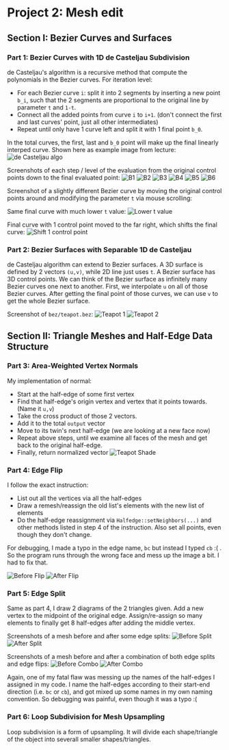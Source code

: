 # Project 2: Mesh edit

## Section I: Bezier Curves and Surfaces
### Part 1: Bezier Curves with 1D de Casteljau Subdivision

de Casteljau's algorithm is a recursive method that compute the polynomials in the Bezier curves. For iteration level:
*   For each Bezier curve `i`: split it into 2 segments by inserting a new point `b_i`, such that the 2 segments are proportional to the original line by parameter `t` and `1-t`.
*   Connect all the added points from curve `i` to `i+1`. (don't connect the first and last curves' point, just all other intermediates)
*   Repeat until only have 1 curve left and split it with 1 final point `b_0`.

In the total curves, the first, last and `b_0` point will make up the final linearly interped curve. Shown here as example image from lecture:
![de Casteljau algo](/img-2/dcj.png?raw=true)

Screenshots of each step / level of the evaluation from the original control points down to the final evaluated point:
![B1](/img-2/b1.png?raw=true)
![B2](/img-2/b2.png?raw=true)
![B3](/img-2/b3.png?raw=true)
![B4](/img-2/b4.png?raw=true)
![B5](/img-2/b5.png?raw=true)
![B6](/img-2/b6.png?raw=true)

Screenshot of a slightly different Bezier curve by moving the original control points around and modifying the parameter `t` via mouse scrolling:

Same final curve with much lower `t` value:
![Lower t value](/img-2/low-t-val.png?raw=true)

Final curve with 1 control point moved to the far right, which shifts the final curve:
![Shift 1 control point](/img-2/move-pt.png?raw=true)


### Part 2: Bezier Surfaces with Separable 1D de Casteljau
de Casteljau algorithm can extend to Bezier surfaces. A 3D surface is defined by 2 vectors `(u,v)`, while 2D line just uses `t`. A Bezier surface has 3D control points. We can think of the Bezier surface as infinitely many Bezier curves one next to another. First, we interpolate `u` on all of those Bezier curves. After getting the final point of those curves, we can use `v` to get the whole Bezier surface.

Screenshot of `bez/teapot.bez`:
![Teapot 1](/img-2/teapot1.png?raw=true)
![Teapot 2](/img-2/teapot2.png?raw=true)


## Section II: Triangle Meshes and Half-Edge Data Structure
### Part 3: Area-Weighted Vertex Normals
My implementation of normal:
*   Start at the half-edge of some first vertex
*   Find that half-edge's origin vertex and vertex that it points towards. (Name it `u,v`)
*   Take the cross product of those 2 vectors.
*   Add it to the total `output` vector
*   Move to its twin's next half-edge (we are looking at a new face now)
*   Repeat above steps, until we examine all faces of the mesh and get back to the original half-edge.
*   Finally, return normalized vector 
![Teapot Shade](/img-2/teapot-shaded.png?raw=true)


### Part 4: Edge Flip
I follow the exact instruction:
*   List out all the vertices via all the half-edges
*   Draw a remesh/reassign the old list's elements with the new list of elements
*   Do the half-edge reassignment via `Halfedge::setNeighbors(...)` and other methods listed in step 4 of the instruction. Also set all points, even though they don't change.

For debugging, I made a typo in the edge name, `bc` but instead I typed `cb` :( . So the program runs through the wrong face and mess up the image a bit. I had to fix that.

![Before Flip](/img-2/flip-0.png?raw=true)
![After Flip](/img-2/flip-1.png?raw=true)



### Part 5: Edge Split
Same as part 4, I draw 2 diagrams of the 2 triangles given. Add a new vertex to the midpoint of the original edge. Assign/re-assign so many elements to finally get 8 half-edges after adding the middle vertex.

Screenshots of a mesh before and after some edge splits:
![Before Split](/img-2/before-split.png?raw=true)
![After Split](/img-2/after-split.png?raw=true)


Screenshots of a mesh before and after a combination of both edge splits and edge flips:
![Before Combo](/img-2/combo-before.png?raw=true)
![After Combo](/img-2/combo-after.png?raw=true)

Again, one of my fatal flaw was messing up the names of the half-edges I assigned in my code. I name the half-edges according to their start-end direction (i.e. `bc` or `cb`), and got mixed up some names in my own naming convention. So debugging was painful, even though it was a typo :(


### Part 6: Loop Subdivision for Mesh Upsampling
Loop subdivision is a form of upsampling. It will divide each shape/triangle of the object into severall smaller shapes/triangles.


